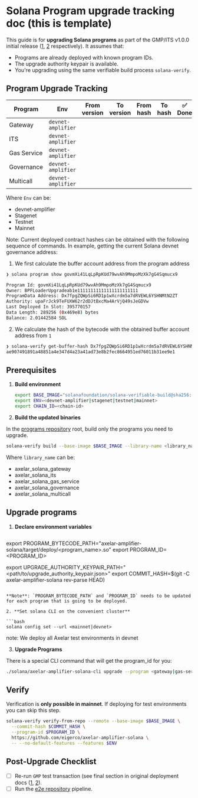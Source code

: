 # Solana Program upgrade tracking doc <Date> (this is template)

This guide is for **upgrading Solana programs** as part of the GMP/ITS v1.0.0 initial release ([1](./2025-07-GMP-v1.0.0.md), [2](./2025-07-ITS-v1.0.0.md) respectively). It assumes that:

- Programs are already deployed with known program IDs.
- The upgrade authority keypair is available.
- You're upgrading using the same verifiable build process `solana-verify`.


## Program Upgrade Tracking

| Program     | Env                | From version | To version | From hash | To hash | ✅ Done |
| ----------- | ------------------ | ------------ | ---------- | --------- | ------- | ------ |
| Gateway     | `devnet-amplifier` |              |            |           |         |        |
| ITS         | `devnet-amplifier` |              |            |           |         |        |
| Gas Service | `devnet-amplifier` |              |            |           |         |        |
| Governance  | `devnet-amplifier` |              |            |           |         |        |
| Multicall   | `devnet-amplifier` |              |            |           |         |        |

Where `Env` can be:

* devnet-amplifier
* Stagenet
* Testnet
* Mainnet

Note: Current deployed contract hashes can be obtained with the following sequence of commands. In example,
getting the current Solana devnet governance address:

1. We first calculate the buffer account address from the program address
```bash
❯ solana program show govmXi41LqLpRpKUd79wvAh9MmpoMzXk7gG4Sqmucx9

Program Id: govmXi41LqLpRpKUd79wvAh9MmpoMzXk7gG4Sqmucx9
Owner: BPFLoaderUpgradeab1e11111111111111111111111
ProgramData Address: Dx7fpgZQWpSi6RD1p1wXcrdm5a7dRVEWL6YSHNMtN2ZT
Authority: upaFrJck9TeFUXW62r2dDJtBxcMa4ArVjQ49sJeGDVw
Last Deployed In Slot: 395770157
Data Length: 289256 (0x469e8) bytes
Balance: 2.01442584 SOL
```
2. We calculate the hash of the bytecode with the obtained buffer account address from `1`
```bash
❯ solana-verify get-buffer-hash Dx7fpgZQWpSi6RD1p1wXcrdm5a7dRVEWL6YSHNMtN2ZT
ae907491891a48851a4e347d4a23a41ad73e8b2fec8664951ed76011b31ee9e1
```

## Prerequisites

1. **Build environment**

   ```bash
   export BASE_IMAGE="solanafoundation/solana-verifiable-build@sha256:979b09eef544de4502a92e28a724a8498a08e2fe506e8905b642e613760403d3"
   export ENV=<devnet-amplifier|stagenet|testnet|mainnet>
   export CHAIN_ID=<chain-id>
   ```

2. **Build the updated binaries**

In the [programs repository](https://github.com/eigerco/axelar-amplifier-solana) root, build only the programs you need to upgrade.

   ```bash
solana-verify build --base-image $BASE_IMAGE --library-name <library_name> -- --no-default-features --features $ENV

   ```

   Where `library_name` can be:

   * axelar_solana_gateway
   * axelar_solana_its
   * axelar_solana_gas_service
   * axelar_solana_governance
   * axelar_solana_multicall

## Upgrade programs

1. **Declare environment variables**


   ```bash
export PROGRAM_BYTECODE_PATH="axelar-amplifier-solana/target/deploy/<program_name>.so"
export PROGRAM_ID=<PROGRAM_ID>

export UPGRADE_AUTHORITY_KEYPAIR_PATH="<path/to/upgrade_authority_keypair.json>"
export COMMIT_HASH=$(git -C axelar-amplifier-solana rev-parse HEAD)
   ```

   **Note**: `PROGRAM_BYTECODE_PATH` and `PROGRAM_ID` needs to be updated for each program that is going to be deployed.

2. **Set solana CLI on the convenient cluster**

   ```bash
   solana config set --url <mainnet|devnet>
   ```
   note: We deploy all Axelar test environments in devnet
   

3. **Upgrade Programs**

There is a special CLI command that will get the program_id for you:

```bash
./solana/axelar-amplifier-solana-cli upgrade --program <gateway|gas-service|governance|its> $PROGRAM_BYTECODE_PATH
```

## Verify

Verification is **only possible in mainnet**. If deploying for test environments you can skip this step.

```bash
solana-verify verify-from-repo --remote --base-image $BASE_IMAGE \
  --commit-hash $COMMIT_HASH \
  --program-id $PROGRAM_ID \
  https://github.com/eigerco/axelar-amplifier-solana \
  -- --no-default-features --features $ENV
```

## Post-Upgrade Checklist

- [ ] Re-run `GMP` test transaction (see final section in original deployment docs ([1](./2025-07-GMP-v1.0.0.md), [2](./2025-07-ITS-v1.0.0.md)).
- [ ] Run the [e2e repository](https://github.com/eigerco/axelar-solana-e2e) pipeline.
